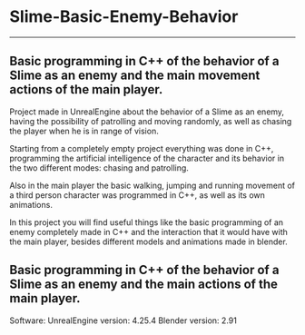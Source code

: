# Slime-Basic-Enemy-Behavior
--------------------------------------------------------
Basic programming in C++ of the behavior of a Slime as an enemy and the main movement actions of the main player.
--------------------------------------------------------

Project made in UnrealEngine about the behavior of a Slime as an enemy, having the possibility of patrolling and moving randomly, as well as chasing the player when he is in range of vision.

Starting from a completely empty project everything was done in C++, programming the artificial intelligence of the character and its behavior in the two different modes: chasing and patrolling.

Also in the main player the basic walking, jumping and running movement of a third person character was programmed in C++, as well as its own animations.

In this project you will find useful things like the basic programming of an enemy completely made in C++ and the interaction that it would have with the main player, besides different models and animations made in blender.

Basic programming in C++ of the behavior of a Slime as an enemy and the main actions of the main player.
--------------------------------------------------------
Software: UnrealEngine version: 4.25.4 Blender version: 2.91
